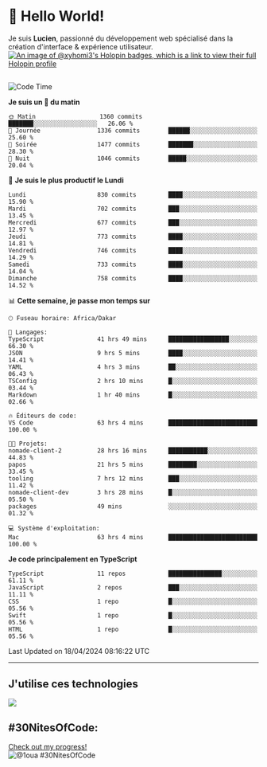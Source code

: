 # 👋 Hello World!

Je suis **Lucien**, passionné du développement web spécialisé dans la création d'interface & expérience utilisateur.
[![An image of @xyhomi3's Holopin badges, which is a link to view their full Holopin profile](https://holopin.me/xyhomi3)](https://holopin.io/@xyhomi3)

##

<!--START_SECTION:waka-->
![Code Time](http://img.shields.io/badge/Code%20Time-975%20hrs%2020%20mins-blue)

**Je suis un 🐤 du matin** 

```text
🌞 Matin                  1360 commits        ███████░░░░░░░░░░░░░░░░░░   26.06 % 
🌆 Journée                1336 commits        ██████░░░░░░░░░░░░░░░░░░░   25.60 % 
🌃 Soirée                 1477 commits        ███████░░░░░░░░░░░░░░░░░░   28.30 % 
🌙 Nuit                   1046 commits        █████░░░░░░░░░░░░░░░░░░░░   20.04 % 
```
📅 **Je suis le plus productif le Lundi** 

```text
Lundi                    830 commits         ████░░░░░░░░░░░░░░░░░░░░░   15.90 % 
Mardi                    702 commits         ███░░░░░░░░░░░░░░░░░░░░░░   13.45 % 
Mercredi                 677 commits         ███░░░░░░░░░░░░░░░░░░░░░░   12.97 % 
Jeudi                    773 commits         ████░░░░░░░░░░░░░░░░░░░░░   14.81 % 
Vendredi                 746 commits         ████░░░░░░░░░░░░░░░░░░░░░   14.29 % 
Samedi                   733 commits         ████░░░░░░░░░░░░░░░░░░░░░   14.04 % 
Dimanche                 758 commits         ████░░░░░░░░░░░░░░░░░░░░░   14.52 % 
```


📊 **Cette semaine, je passe mon temps sur** 

```text
🕑︎ Fuseau horaire: Africa/Dakar

💬 Langages: 
TypeScript               41 hrs 49 mins      █████████████████░░░░░░░░   66.30 % 
JSON                     9 hrs 5 mins        ████░░░░░░░░░░░░░░░░░░░░░   14.41 % 
YAML                     4 hrs 3 mins        ██░░░░░░░░░░░░░░░░░░░░░░░   06.43 % 
TSConfig                 2 hrs 10 mins       █░░░░░░░░░░░░░░░░░░░░░░░░   03.44 % 
Markdown                 1 hr 40 mins        █░░░░░░░░░░░░░░░░░░░░░░░░   02.66 % 

🔥 Éditeurs de code: 
VS Code                  63 hrs 4 mins       █████████████████████████   100.00 % 

🐱‍💻 Projets: 
nomade-client-2          28 hrs 16 mins      ███████████░░░░░░░░░░░░░░   44.83 % 
papos                    21 hrs 5 mins       ████████░░░░░░░░░░░░░░░░░   33.45 % 
tooling                  7 hrs 12 mins       ███░░░░░░░░░░░░░░░░░░░░░░   11.42 % 
nomade-client-dev        3 hrs 28 mins       █░░░░░░░░░░░░░░░░░░░░░░░░   05.50 % 
packages                 49 mins             ░░░░░░░░░░░░░░░░░░░░░░░░░   01.32 % 

💻 Système d'exploitation: 
Mac                      63 hrs 4 mins       █████████████████████████   100.00 % 
```

**Je code principalement en TypeScript** 

```text
TypeScript               11 repos            ███████████████░░░░░░░░░░   61.11 % 
JavaScript               2 repos             ███░░░░░░░░░░░░░░░░░░░░░░   11.11 % 
CSS                      1 repo              █░░░░░░░░░░░░░░░░░░░░░░░░   05.56 % 
Swift                    1 repo              █░░░░░░░░░░░░░░░░░░░░░░░░   05.56 % 
HTML                     1 repo              █░░░░░░░░░░░░░░░░░░░░░░░░   05.56 % 
```




 Last Updated on 18/04/2024 08:16:22 UTC
<!--END_SECTION:waka-->
---

## J'utilise ces technologies

<p align="left">
  <a href="https://skillicons.dev">
    <img src="https://skillicons.dev/icons?i=ts,js,md,scss,tailwind,react,redux,docker,express,astro,vite,nextjs,vercel,figma,ableton" />
  </a>
</p>

## #30NitesOfCode:
  [Check out my progress!](https://www.codedex.io/@1oua/30-nites-of-code)  
  ![@1oua #30NitesOfCode](https://www.codedex.io/api/petStatus?user=1oua)
